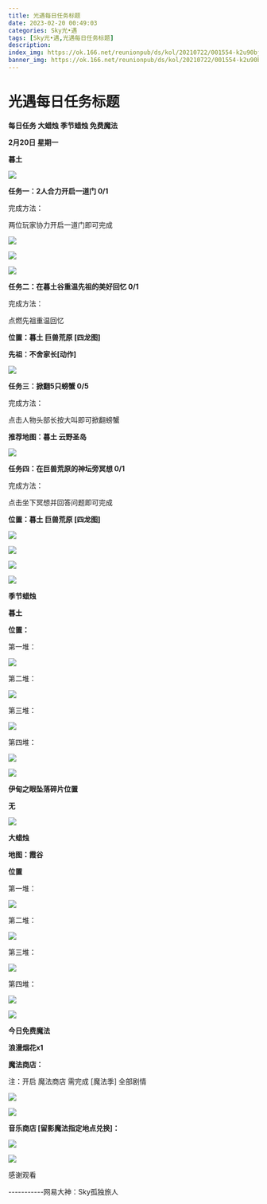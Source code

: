 ```yaml
---
title: 光遇每日任务标题
date: 2023-02-20 00:49:03
categories: Sky光•遇
tags: [Sky光•遇,光遇每日任务标题]
description: 
index_img: https://ok.166.net/reunionpub/ds/kol/20210722/001554-k2u90bj7ay.png?imageView&thumbnail=600x0&type=jpg
banner_img: https://ok.166.net/reunionpub/ds/kol/20210722/001554-k2u90bj7ay.png?imageView&thumbnail=600x0&type=jpg
---
```

# 光遇每日任务标题
**每日任务 大蜡烛 季节蜡烛 免费魔法**

 **2月20日 星期一**

 **暮土**

![](https://img.166.net/reunionpub/ds/kol/20230220/001542-finpzjmh2y.jpeg)

 **任务一：2人合力开启一道门 0/1**

完成方法：

两位玩家协力开启一道门即可完成

![](https://img.166.net/reunionpub/ds/kol/20230220/000154-lv7hg4f89r.jpg)

![](https://img.166.net/reunionpub/ds/kol/20230220/000207-vr9i2qgc8k.jpg)

![](https://img.166.net/reunionpub/ds/kol/20230220/000215-sc1rt9v5mi.jpg)

 **任务二：在暮土谷重温先祖的美好回忆 0/1**

完成方法：

点燃先祖重温回忆

 **位置：暮土 巨兽荒原 [四龙图]**

 **先祖：不舍家长[动作]**

![](https://img.166.net/reunionpub/ds/kol/20230220/000426-30kglm2p1z.jpeg)

 **任务三：掀翻5只螃蟹 0/5**

完成方法：

点击人物头部长按大叫即可掀翻螃蟹

 **推荐地图：暮土 云野圣岛**

![](https://img.166.net/reunionpub/ds/kol/20230220/000501-j5mynhu9w6.jpg)

 **任务四：在巨兽荒原的神坛旁冥想 0/1**

完成方法：

点击坐下冥想并回答问题即可完成

 **位置：暮土 巨兽荒原 [四龙图]**

![](https://img.166.net/reunionpub/ds/kol/20230220/000532-ws4q3b6kf8.jpeg)

![](https://img.166.net/reunionpub/ds/kol/20230220/000541-2pkeqyh7u9.jpeg)

![](https://img.166.net/reunionpub/ds/kol/20230220/000547-1ekyui3f6o.jpeg)

![](https://img.166.net/reunionpub/ds/kol/20221018/100256-wzutnocka0.png)

 **季节蜡烛**

 **暮土**

 **位置：**

第一堆：

![](https://img.166.net/reunionpub/ds/kol/20230220/000823-4rcpnbflt3.jpeg)

第二堆：

![](https://img.166.net/reunionpub/ds/kol/20230220/000835-ri8u3f90g7.jpeg)

第三堆：

![](https://img.166.net/reunionpub/ds/kol/20230220/000844-yom4rli0pc.jpeg)

第四堆：

![](https://img.166.net/reunionpub/ds/kol/20230220/000852-pys3lczvti.jpeg)

![](https://img.166.net/reunionpub/ds/kol/20221130/005912-5mvshq9nf3.png)

 **伊甸之眼坠落碎片位置**

 **无**

![](https://img.166.net/reunionpub/ds/kol/20221018/100256-wzutnocka0.png)

 **大蜡烛**

 **地图：霞谷**

 **位置**

第一堆：

![](https://img.166.net/reunionpub/ds/kol/20230220/000958-zlgkfhw27y.jpeg)

第二堆：

![](https://img.166.net/reunionpub/ds/kol/20230220/001007-hodwsiqenf.jpeg)

第三堆：

![](https://img.166.net/reunionpub/ds/kol/20230220/001014-dw90ahtivm.jpeg)

第四堆：

![](https://img.166.net/reunionpub/ds/kol/20230220/001022-0m9odqzub3.jpeg)

![](https://img.166.net/reunionpub/ds/kol/20221018/100256-wzutnocka0.png)

 **今日免费魔法**

 **浪漫烟花x1**

 **魔法商店：**

注：开启 魔法商店 需完成 [魔法季] 全部剧情

![](https://img.166.net/reunionpub/ds/kol/20221018/100559-oibznvdtus.png)

![](https://img.166.net/reunionpub/ds/kol/20230220/001054-vd258t1rgi.jpeg)

 **音乐商店 [留影魔法指定地点兑换]：**

![](https://img.166.net/reunionpub/ds/kol/20230220/001123-9q68urzl5g.jpeg)

 **![](https://img.166.net/reunionpub/ds/kol/20221018/100256-wzutnocka0.png)**

感谢观看

\-----------网易大神：Sky孤独旅人

